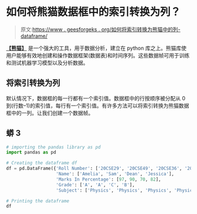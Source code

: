 # 如何将熊猫数据框中的索引转换为列？

> 原文:[https://www . geesforgeks . org/如何将索引转换为熊猫中的列-dataframe/](https://www.geeksforgeeks.org/how-to-convert-index-to-column-in-pandas-dataframe/)

[**【熊猫】**](https://www.geeksforgeeks.org/introduction-to-pandas-in-python/) 是一个强大的工具，用于数据分析，建立在 python 库之上。熊猫库使用户能够有效地创建和操作数据框架(数据表)和时间序列。这些数据帧可用于训练和测试机器学习模型以及分析数据。

## 将索引转换为列

默认情况下，数据框的每一行都有一个索引值。数据框中的行按顺序被分配从 0 到(行数–1)的索引值，每行有一个索引值。有许多方法可以将索引转换为熊猫数据框中的一列。让我们创建一个数据帧。

## 蟒 3

```py
# importing the pandas library as pd
import pandas as pd

# Creating the dataframe df
df = pd.DataFrame({'Roll Number': ['20CSE29', '20CSE49', '20CSE36', '20CSE44'],
                   'Name': ['Amelia', 'Sam', 'Dean', 'Jessica'],
                   'Marks In Percentage': [97, 90, 70, 82],
                   'Grade': ['A', 'A', 'C', 'B'],
                   'Subject': ['Physics', 'Physics', 'Physics', 'Physics']})

# Printing the dataframe
df
```